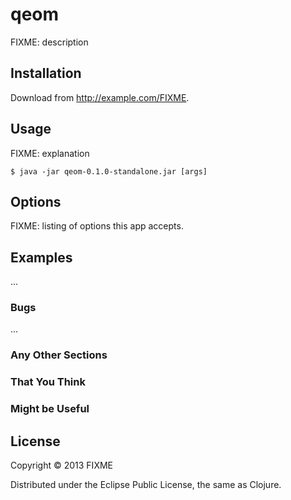 # qeom

FIXME: description

## Installation

Download from http://example.com/FIXME.

## Usage

FIXME: explanation

    $ java -jar qeom-0.1.0-standalone.jar [args]

## Options

FIXME: listing of options this app accepts.

## Examples

...

### Bugs

...

### Any Other Sections
### That You Think
### Might be Useful

## License

Copyright © 2013 FIXME

Distributed under the Eclipse Public License, the same as Clojure.
